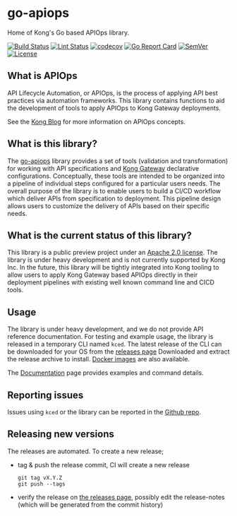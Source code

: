 # go-apiops

Home of Kong's Go based APIOps library.

[![Build Status](https://img.shields.io/github/actions/workflow/status/kong/go-apiops/test.yml?branch=main&label=Tests)](https://github.com/kong/go-apiops/actions?query=branch%3Amain+event%3Apush)
[![Lint Status](https://img.shields.io/github/actions/workflow/status/kong/go-apiops/golangci-lint.yml?branch=main&label=Linter)](https://github.com/kong/go-apiops/actions?query=branch%3Amain+event%3Apush)
[![codecov](https://codecov.io/gh/Kong/go-apiops/branch/main/graph/badge.svg?token=8XTDGNP8VW)](https://codecov.io/gh/Kong/go-apiops)
[![Go Report Card](https://goreportcard.com/badge/github.com/kong/go-apiops)](https://goreportcard.com/report/github.com/kong/go-apiops)
[![SemVer](https://img.shields.io/github/v/tag/kong/go-apiops?color=brightgreen&label=SemVer&logo=semver&sort=semver)](https://github.com/Kong/go-apiops/releases)
[![License](https://img.shields.io/github/license/Kong/go-apiops)](LICENSE)

## What is APIOps

API Lifecycle Automation, or APIOps, is the process of applying API best practices via automation frameworks. This library contains functions to aid the development of tools to apply APIOps to Kong Gateway deployments.

See the [Kong Blog](https://konghq.com/blog/tag/apiops) for more information on APIOps concepts.

## What is this library?

The [go-apiops](https://github.com/Kong/go-apiops) library provides a set of tools (validation and transformation) for working with API specifications and [Kong Gateway](https://docs.konghq.com/gateway/latest/) declarative configurations. Conceptually, these tools are intended to be organized into a pipeline of individual steps configured for a particular users needs. The overall purpose of the library is to enable users to build a CI/CD workflow which deliver APIs from specification to deployment. This pipeline design allows users to customize the delivery of APIs based on their specific needs.

## What is the current status of this library?

This library is a public preview project under an [Apache 2.0 license](LICENSE). The library is under heavy development and is not currently supported by Kong Inc. In the future, this library will be tightly integrated into Kong tooling to allow users to apply Kong Gateway based APIOps directly in their deployment pipelines with existing well known command line and CICD tools.

## Usage

The library is under heavy development, and we do not provide API reference documentation. For testing and example usage, the library is released in a temporary CLI named `kced`. The latest release of the CLI can be downloaded for your OS from the [releases page](https://github.com/Kong/go-apiops/releases) Downloaded and extract the release archive to install.
[Docker images](https://hub.docker.com/r/kong/kced) are also available.

The [Documentation](./docs/README.md) page provides examples and command details.

## Reporting issues

Issues using `kced` or the library can be reported in the [Github repo](https://github.com/Kong/go-apiops/issues).

## Releasing new versions

The releases are automated. To create a new release;

- tag & push the release commit, CI will create a new release

      git tag vX.Y.Z
      git push --tags

- verify the release on [the releases page](https://github.com/Kong/go-apiops/releases), possibly edit the release-notes (which will be generated from the commit history)

